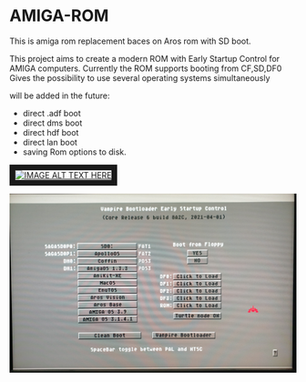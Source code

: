 # AMIGA-ROM
This is amiga rom replacement baces on Aros rom with SD boot. 

This project aims to create a modern ROM with Early Startup Control for AMIGA computers.
Currently the ROM supports booting from CF,SD,DF0 
Gives the possibility to use several operating systems simultaneously


will be added in the future:

- direct .adf boot
- direct dms boot
- direct hdf boot
- direct lan boot
- saving Rom options to disk.

<a href="http://www.youtube.com/watch?feature=player_embedded&v=uOaze27mLO8
" target="_blank"><img src="http://img.youtube.com/vi/uOaze27mLO8/0.jpg" 
alt="IMAGE ALT TEXT HERE" width="240" height="180" border="10" /></a>


![alt text](https://github.com/patapik/AMIGA-ROM/blob/main/roompic.jpg "Logo Title Text 1")
